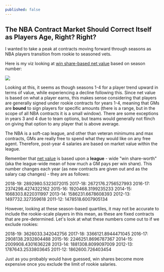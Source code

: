 ```yaml
---
published: false
---
```

## The NBA Contract Market Should Correct Itself as Players Age, Right? Right?

I wanted to take a peak at contracts moving forward through seasons as NBA players transition from rookie to seasoned vets.  

Here is my viz looking at [win share-based net value](https://adamagovino.github.io/Net-Value/) based on season number:

<div class='tableauPlaceholder' id='viz1594733897187' style='position: relative'><noscript><a href='#'><img alt=' ' src='https:&#47;&#47;public.tableau.com&#47;static&#47;images&#47;NB&#47;NBA2_0_15940685245360&#47;DraftPickValue&#47;1_rss.png' style='border: none' /></a></noscript><object class='tableauViz'  style='display:none;'><param name='host_url' value='https%3A%2F%2Fpublic.tableau.com%2F' /> <param name='embed_code_version' value='3' /> <param name='site_root' value='' /><param name='name' value='NBA2_0_15940685245360&#47;DraftPickValue' /><param name='tabs' value='no' /><param name='toolbar' value='yes' /><param name='static_image' value='https:&#47;&#47;public.tableau.com&#47;static&#47;images&#47;NB&#47;NBA2_0_15940685245360&#47;DraftPickValue&#47;1.png' /> <param name='animate_transition' value='yes' /><param name='display_static_image' value='yes' /><param name='display_spinner' value='yes' /><param name='display_overlay' value='yes' /><param name='display_count' value='yes' /><param name='language' value='en' /></object></div>                <script type='text/javascript'>                    var divElement = document.getElementById('viz1594733897187');                    var vizElement = divElement.getElementsByTagName('object')[0];                    vizElement.style.width='100%';vizElement.style.height=(divElement.offsetWidth*0.75)+'px';                    var scriptElement = document.createElement('script');                    scriptElement.src = 'https://public.tableau.com/javascripts/api/viz_v1.js';                    vizElement.parentNode.insertBefore(scriptElement, vizElement);                </script>

Looking at this, it seems as though seasons 1-4 for a player trend upward in terms of value, while experiencing a decline following this. Since net value is based on what a player earns, this makes sense considering that players are generally signed under rookie contracts for years 1-4, meaning that GMs are __bound__ to sign players for specific amounts (there is a range, but in the scope of all NBA contracts it is a small window).  There are some exceptions in years 3 and 4 due to team options, but teams would generally not flinch on giving that option to any player that is above average. 

The NBA is a soft-cap league, and other than veteran minimums and max contracts, GMs are really free to spend what they would like on any free agent.  Therefore, post-year 4 salaries are based on market value within the league.  

Remember that [net value](https://adamagovino.github.io/Net-Value/) is based upon a ****league**** - wide "win share-worth" (aka the league-wide mean of how much a GM pays per win share).  This number changes each year (as new contracts are given out and as the salary cap changes) - they are as follows:

2018-19: 2892980.5323072015
2017-18: 2672176.2756527993
2016-17: 2374298.4274322162
2015-16: 1920468.3199235233
2014-15: 1668303.8220311997
2013-14: 1586231.6678608393
2012-13: 1497732.327359618
2011-12: 1478518.6007905134

However, looking at these season-based quartiles, it may not be accurate to include the rookie-scale players in this mean, as these are fixed contracts that are pre-determined.  Let's look at what these numbers come out to if we exclude rookies:

2018-19: 3626033.342042756
2017-18: 3366121.8944471045
2016-17: 2908138.2932804488
2015-16: 2246251.8696787367
2014-15: 2009908.4301636228
2013-14: 1881308.8099097009
2012-13: 1787643.2533803645
2011-12: 1862600.726403454

Just as you probably would have guessed, win shares become more expensive once you exclude the limit of rookie salaries. 


